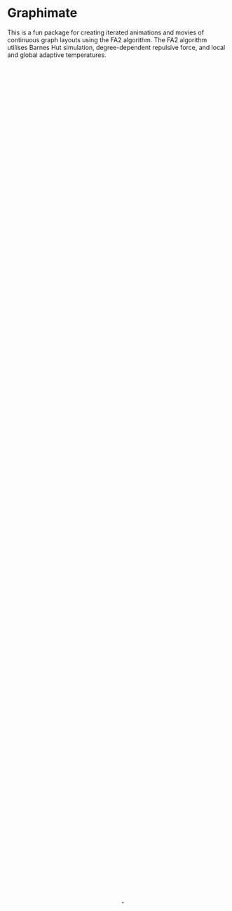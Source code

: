 # Graphimate
This is a fun package for creating iterated animations and movies of continuous graph layouts using the FA2 algorithm. The FA2 algorithm utilises Barnes Hut simulation, degree-dependent repulsive force, and local and global adaptive temperatures. 

<video preload="none" autoplay loop muted playsinline poster="LINK.jpg" width="100%" height="100%">
    <source src="https://github.com/Issacgoh/Graphimate/blob/main/Emergence_first_blood_stem_cells.mp4" type="video/mp4">
</video>
https://github.com/Issacgoh/Graphimate/assets/46449131/c106da82-3bcf-43d7-b189-014c7c4b04f8

## Starting notes:
This package takes as input:


  - An anndata object
  - A categorical data variable containing labels
  - A 2D array containing some XY dimensionality-reduced coordinates (PCA, UMAP, VAE, etc...)
  - A sparse 2D matrix (CSR) containing cell-cell weighted connectivities (KNN, etc...)

## Installation:
To install directly from github run below in command line

pip install git+git@github.com:Issacgoh/Graphimate.git

To clone and install:

git clone https://github.com/Issacgoh/Graphimate.git

cd ./FA2nimate



## Usage notes:

